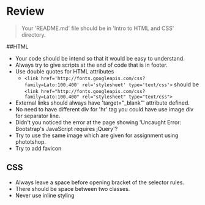# Review

> Your 'README.md' file should be in 'Intro to HTML and CSS' directory. 

##HTML 

- Your code should be intend so that it would be easy to understand.
- Always try to give scripts at the end of code that is in footer.
- Use double quotes for HTML attributes 
  - `<link href='http://fonts.googleapis.com/css?family=Lato:100,400' rel='stylesheet' type='text/css'>` should be `<link href="http://fonts.googleapis.com/css?family=Lato:100,400" rel="stylesheet" type="text/css">`
- External links should always have 'target="_blank"' attribute defined.
- No need to have different div for 'hr' tag you could have use image div for separator line.
- Didn't you noticed the error at the page showing 'Uncaught Error: Bootstrap's JavaScript requires jQuery'?
- Try to use the same image which are given for assignment using phototshop.
- Try to add favicon

## CSS

- Always leave a space before opening bracket of the selector rules.
- There should be space between two classes.
- Never use inline styling


 
